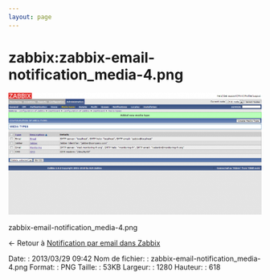 ```yaml
---
layout: page
---
```


zabbix:zabbix-email-notification\_media-4.png
=============================================

[![zabbix-email-notification\_media-4.png](../../assets/media/zabbix/zabbix-email-notification_media-4.png@cache=&w=900&h=434 "zabbix-email-notification_media-4.png")](../../assets/media/zabbix/zabbix-email-notification_media-4.png@cache= "Afficher le fichier original")

zabbix-email-notification\_media-4.png

← Retour à [Notification par email dans
Zabbix](../../zabbix/zabbix-email-notification.html "zabbix:zabbix-email-notification")

Date:
:   2013/03/29 09:42
Nom de fichier:
:   zabbix-email-notification\_media-4.png
Format:
:   PNG
Taille:
:   53KB
Largeur:
:   1280
Hauteur:
:   618

